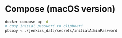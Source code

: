# Compose (macOS version)

```bash
docker-compose up -d
# copy initial password to clipboard
pbcopy < ./jenkins_data/secrets/initialAdminPassword
```
